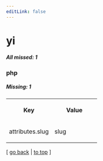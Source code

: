 ```yaml
---
editLink: false
---
```


# yi

##### All missed: 1


### php

##### Missing: 1

<table width="100%">
<tr><th width="50%">

Key

</th><th width="50%">

Value

</th></tr>
<tr><td width="50%">

attributes.slug

</td><td width="50%">

slug

</td></tr>
</table>

[ [go back](../status.md) | [to top](#) ]

